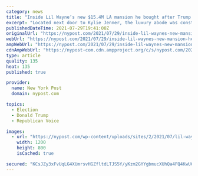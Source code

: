 ```yaml
---
category: news
title: "Inside Lil Wayne’s new $15.4M LA mansion he bought after Trump pardon"
excerpt: "Located next door to Kylie Jenner, the luxury abode was constructed in 2019 and is made up of seven bedrooms and eight bathrooms."
publishedDateTime: 2021-07-29T19:41:00Z
originalUrl: "https://nypost.com/2021/07/29/inside-lil-waynes-new-mansion-he-bought-post-trump-pardon/"
webUrl: "https://nypost.com/2021/07/29/inside-lil-waynes-new-mansion-he-bought-post-trump-pardon/"
ampWebUrl: "https://nypost.com/2021/07/29/inside-lil-waynes-new-mansion-he-bought-post-trump-pardon/amp/"
cdnAmpWebUrl: "https://nypost-com.cdn.ampproject.org/c/s/nypost.com/2021/07/29/inside-lil-waynes-new-mansion-he-bought-post-trump-pardon/amp/"
type: article
quality: 135
heat: 135
published: true

provider:
  name: New York Post
  domain: nypost.com

topics:
  - Election
  - Donald Trump
  - Republican Voice

images:
  - url: "https://nypost.com/wp-content/uploads/sites/2/2021/07/lil-wayne-house-hp.jpg?quality=90&strip=all&w=1200"
    width: 1200
    height: 800
    isCached: true

secured: "KCsJZy3xFvUqLG4XUmrsvHGZfltdLTJS5Y/yKzm2GYYgbmucXUhQa4FQ4KwUC2YQHuhhcosQp+uvrMKbqB2mFhiJq7F2tj7CcggBxAxJ/CFzQhw+WpGiw6k3mvyGw55sp7sUM/b0stMyazx0HMWd1eJdRabfX7Bue4A4jtgfi4RtNuUGyc/q8xT9cgVGzTF9zrd1ECzTW64/i/zMvwxZkE1aSm0O504Pu/JYhGuaAKADvoa2Pf5ceIacHRkH53Lt6+suoT/M1w3GCG4vH8eXYBqkTglsuehLbwM82YLkp6WX5P9I9LnG+ubFJx9KZrH01cb3WWrrh9uCCDrHqwnm0tlmao1Sx+OieVPK+7cqUNU=;/o/14gx+5XZ7xAh+VEHsPQ=="
---
```


